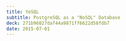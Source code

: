 ```yaml
---
title: YeSQL
subtitle: PostgreSQL as a "NoSQL" Database
deck: 271b96027daf44a9871ff6622d58fdb7
date: 2015-07-01
---
```

